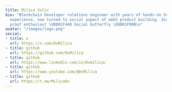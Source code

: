 ```yaml
---
title: Milica Vulic
bio: "Blockchain Developer relations engineer with years of hands-on Software Dev
  experience, now turned to social aspect of web3 product building. Zero-Knowledge
  proof enthusiast \U0001F440 Social butterfly \U0001F98B\n"
avatar: "/images/logo.png"
social:
- title: x
  url: https://x.com/0xMilica
- title: github
  url: https://github.com/0xMilica
- title: github
  url: https://www.linkedin.com/in/0xmilica/
- title: github
  url: https://www.youtube.com/@0xMilica
- title: github
  url: https://t.me/Milica0x
---
```


